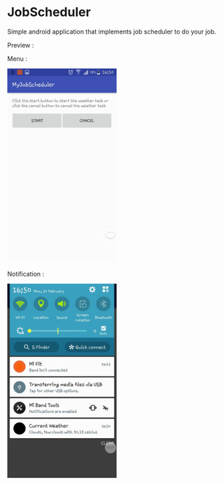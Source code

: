 # JobScheduler

Simple android application that implements job scheduler to do your job.

Preview :

Menu :

<img src="https://github.com/AdeWijaNugraha/JobScheduler/blob/master/screenshot/21779.jpg" width="250">

Notification :

<img src="https://github.com/AdeWijaNugraha/JobScheduler/blob/master/screenshot/21780.jpg" width="250">
